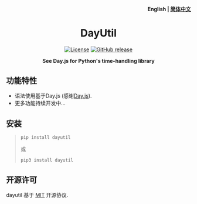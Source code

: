 <h4 align="right"><strong>English</strong> | <a href="https://github.com/haitanghuadeng/dayutil/docs/README_zh.md">简体中文</a></h4>

<h1 align="center">DayUtil</h1>
<div align="center">

[![License](https://img.shields.io/github/license/tiny-craft/tiny-rdm)](https://github.com/tiny-craft/tiny-rdm/blob/main/LICENSE)
[![GitHub release](https://img.shields.io/github/release/tiny-craft/tiny-rdm)](https://github.com/tiny-craft/tiny-rdm/releases)

<strong>See Day.js for Python's time-handling library</strong>
</div>

## 功能特性

* 语法使用基于Day.js (感谢[Day.js](https://github.com/iamkun/dayjs)).
* 更多功能持续开发中…

## 安装

> ``` shell
> pip install dayutil
> ```
> 或
> ``` shell
> pip3 install dayutil
> ```

## 开源许可

dayutil 基于 [MIT](/LICENSE) 开源协议.